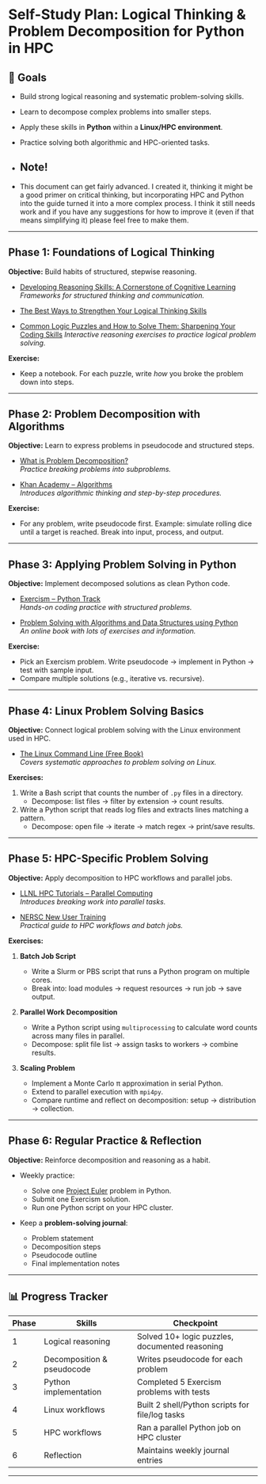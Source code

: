 # Self-Study Plan: Logical Thinking & Problem Decomposition for Python in HPC

## 🎯 Goals
- Build strong logical reasoning and systematic problem-solving skills.  
- Learn to decompose complex problems into smaller steps.  
- Apply these skills in **Python** within a **Linux/HPC environment**.  
- Practice solving both algorithmic and HPC-oriented tasks.

- ## Note!
- This document can get fairly advanced.  I created it, thinking it might be a good primer on critical thinking, but incorporating HPC and Python into the guide turned it into a more complex process.  I think it still needs work and if you have any suggestions for how to improve it (even if that means simplifying it) please feel free to make them.

---

## Phase 1: Foundations of Logical Thinking
**Objective:** Build habits of structured, stepwise reasoning.

- [Developing Reasoning Skills: A Cornerstone of Cognitive Learning](https://teachers.institute/learning-learner-development/developing-reasoning-skills-cognitive-learning/)  
  *Frameworks for structured thinking and communication.*  

- [The Best Ways to Strengthen Your Logical Thinking Skills](https://limbd.org/the-best-ways-to-strengthen-your-logical-thinking-skills/)
- [Common Logic Puzzles and How to Solve Them: Sharpening Your Coding Skills](https://algocademy.com/blog/common-logic-puzzles-and-how-to-solve-them-sharpening-your-coding-skills/)
  *Interactive reasoning exercises to practice logical problem solving.*  

**Exercise:**  
- Keep a notebook. For each puzzle, write *how* you broke the problem down into steps.  

---

## Phase 2: Problem Decomposition with Algorithms
**Objective:** Learn to express problems in pseudocode and structured steps.

- [What is Problem Decomposition?](https://www.geeksforgeeks.org/operating-systems/what-is-problem-decomposition/)  
  *Practice breaking problems into subproblems.*  

- [Khan Academy – Algorithms](https://www.khanacademy.org/computing/computer-science/algorithms)  
  *Introduces algorithmic thinking and step-by-step procedures.*  

**Exercise:**  
- For any problem, write pseudocode first. Example: simulate rolling dice until a target is reached. Break into input, process, and output.  

---

## Phase 3: Applying Problem Solving in Python
**Objective:** Implement decomposed solutions as clean Python code.

- [Exercism – Python Track](https://exercism.org/tracks/python)  
  *Hands-on coding practice with structured problems.*  

- [Problem Solving with Algorithms and Data Structures using Python](https://runestone.academy/ns/books/published/pythonds/index.html)  
  *An online book with lots of exercises and information.*  

**Exercise:**  
- Pick an Exercism problem. Write pseudocode → implement in Python → test with sample input.  
- Compare multiple solutions (e.g., iterative vs. recursive).  

---

## Phase 4: Linux Problem Solving Basics
**Objective:** Connect logical problem solving with the Linux environment used in HPC.

- [The Linux Command Line (Free Book)](https://linuxcommand.org/tlcl.php)  
  *Covers systematic approaches to problem solving on Linux.*  

**Exercises:**  
1. Write a Bash script that counts the number of `.py` files in a directory.  
   - Decompose: list files → filter by extension → count results.  
2. Write a Python script that reads log files and extracts lines matching a pattern.  
   - Decompose: open file → iterate → match regex → print/save results.  

---

## Phase 5: HPC-Specific Problem Solving
**Objective:** Apply decomposition to HPC workflows and parallel jobs.

- [LLNL HPC Tutorials – Parallel Computing](https://hpc.llnl.gov/documentation/tutorials/introduction-parallel-computing-tutorial)  
  *Introduces breaking work into parallel tasks.*  

- [NERSC New User Training](https://docs.nersc.gov/)  
  *Practical guide to HPC workflows and batch jobs.*  

**Exercises:**  
1. **Batch Job Script**  
   - Write a Slurm or PBS script that runs a Python program on multiple cores.  
   - Break into: load modules → request resources → run job → save output.  

2. **Parallel Work Decomposition**  
   - Write a Python script using `multiprocessing` to calculate word counts across many files in parallel.  
   - Decompose: split file list → assign tasks to workers → combine results.  

3. **Scaling Problem**  
   - Implement a Monte Carlo π approximation in serial Python.  
   - Extend to parallel execution with `mpi4py`.  
   - Compare runtime and reflect on decomposition: setup → distribution → collection.  

---

## Phase 6: Regular Practice & Reflection
**Objective:** Reinforce decomposition and reasoning as a habit.

- Weekly practice:
  - Solve one [Project Euler](https://projecteuler.net/) problem in Python.  
  - Submit one Exercism solution.  
  - Run one Python script on your HPC cluster.  

- Keep a **problem-solving journal**:
  - Problem statement  
  - Decomposition steps  
  - Pseudocode outline  
  - Final implementation notes  

---

## 📊 Progress Tracker

| Phase | Skills | Checkpoint |
|-------|--------|------------|
| 1 | Logical reasoning | Solved 10+ logic puzzles, documented reasoning |
| 2 | Decomposition & pseudocode | Writes pseudocode for each problem |
| 3 | Python implementation | Completed 5 Exercism problems with tests |
| 4 | Linux workflows | Built 2 shell/Python scripts for file/log tasks |
| 5 | HPC workflows | Ran a parallel Python job on HPC cluster |
| 6 | Reflection | Maintains weekly journal entries |

---
